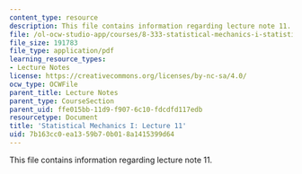 ```yaml
---
content_type: resource
description: This file contains information regarding lecture note 11.
file: /ol-ocw-studio-app/courses/8-333-statistical-mechanics-i-statistical-mechanics-of-particles-fall-2013/7b163cc0ea1359b70b018a1415399d64_MIT8_333F13_Lec11.pdf
file_size: 191783
file_type: application/pdf
learning_resource_types:
- Lecture Notes
license: https://creativecommons.org/licenses/by-nc-sa/4.0/
ocw_type: OCWFile
parent_title: Lecture Notes
parent_type: CourseSection
parent_uid: ffe015bb-11d9-f907-6c10-fdcdfd117edb
resourcetype: Document
title: 'Statistical Mechanics I: Lecture 11'
uid: 7b163cc0-ea13-59b7-0b01-8a1415399d64
---
```

This file contains information regarding lecture note 11.